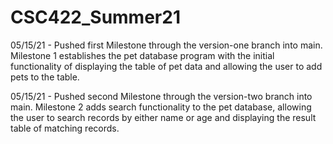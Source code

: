 # CSC422_Summer21
05/15/21 - Pushed first Milestone through the version-one branch into main. Milestone 1 establishes the pet database program with the initial functionality of displaying the table of pet data and allowing the user to add pets to the table.

05/15/21 - Pushed second Milestone through the version-two branch into main. Milestone 2 adds search functionality to the pet database, allowing the user to search records by either name or age and displaying the result table of matching records.
